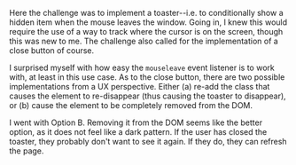 Here the challenge was to implement a toaster--i.e. to conditionally show a hidden item when the mouse leaves the window. Going in, I knew this would require the use of a way to track where the cursor is on the screen, though this was new to me. The challenge also called for the implementation of a close button of course.

I surprised myself with how easy the `mouseleave` event listener is to work with, at least in this use case. As to the close button, there are two possible implementations from a UX perspective. Either (a) re-add the class that causes the element to re-disappear (thus causing the toaster to disappear), or (b) cause the element to be completely removed from the DOM.

I went with Option B. Removing it from the DOM seems like the better option, as it does not feel like a dark pattern. If the user has closed the toaster, they probably don't want to see it again. If they do, they can refresh the page.
